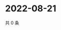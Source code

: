 # 2022-08-21

共 0 条

<!-- BEGIN WEIBO -->
<!-- 最后更新时间 Sun Aug 21 2022 00:20:19 GMT+0800 (China Standard Time) -->

<!-- END WEIBO -->

